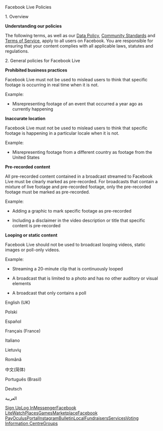 Facebook Live Policies

1\. Overview

**Understanding our policies**

The following terms, as well as our [Data Policy](https://www.facebook.com/about/privacy/), [Community Standards](https://www.facebook.com/communitystandards/) and [Terms of Service](https://www.facebook.com/legal/terms), apply to all users on Facebook. You are responsible for ensuring that your content complies with all applicable laws, statutes and regulations.

2\. General policies for Facebook Live

**Prohibited business practices**

Facebook Live must not be used to mislead users to think that specific footage is occurring in real time when it is not.

Example:

*   Misrepresenting footage of an event that occurred a year ago as currently happening

**Inaccurate location**

Facebook Live must not be used to mislead users to think that specific footage is happening in a particular locale when it is not.

Example:

*   Misrepresenting footage from a different country as footage from the United States

**Pre-recorded content**

All pre-recorded content contained in a broadcast streamed to Facebook Live must be clearly marked as pre-recorded. For broadcasts that contain a mixture of live footage and pre-recorded footage, only the pre-recorded footage must be marked as pre-recorded.

Example:

*   Adding a graphic to mark specific footage as pre-recorded

*   Including a disclaimer in the video description or title that specific content is pre-recorded

**Looping or static content**

Facebook Live should not be used to broadcast looping videos, static images or poll-only videos.

Example:

*   Streaming a 20-minute clip that is continuously looped

*   A broadcast that is limited to a photo and has no other auditory or visual elements

*   A broadcast that only contains a poll

English (UK)

Polski

Español

Français (France)

Italiano

Lietuvių

Română

中文(简体)

Português (Brasil)

Deutsch

العربية

[Sign Up](https://www.facebook.com/reg/)[Log In](https://www.facebook.com/login/)[Messenger](https://l.facebook.com/l.php?u=https%3A%2F%2Fmessenger.com%2F&h=AT2wLmAimaFo1Vqs_QLBl_Ou-LxTdCD785wanUYaitypYJ-c2WmvkkmL9zGzzLqxFr1zrocviVOOYu4oOuyw8Hrc8jot1qnjlXw1tMdZXz_A37lxho460VcL_pRWIafj_i1jglWtUTraCLGhrQQPTcJ_BZmmzwcJi9AZOA)[Facebook Lite](https://www.facebook.com/lite/)[Watch](https://en-gb.facebook.com/watch/)[Places](https://www.facebook.com/places/)[Games](https://www.facebook.com/games/)[Marketplace](https://www.facebook.com/marketplace/)[Facebook Pay](https://pay.facebook.com/)[Oculus](https://l.facebook.com/l.php?u=https%3A%2F%2Fwww.oculus.com%2F&h=AT2wLmAimaFo1Vqs_QLBl_Ou-LxTdCD785wanUYaitypYJ-c2WmvkkmL9zGzzLqxFr1zrocviVOOYu4oOuyw8Hrc8jot1qnjlXw1tMdZXz_A37lxho460VcL_pRWIafj_i1jglWtUTraCLGhrQQPTcJ_BZmmzwcJi9AZOA)[Portal](https://portal.facebook.com/)[Instagram](https://l.facebook.com/l.php?u=https%3A%2F%2Fwww.instagram.com%2F&h=AT2wLmAimaFo1Vqs_QLBl_Ou-LxTdCD785wanUYaitypYJ-c2WmvkkmL9zGzzLqxFr1zrocviVOOYu4oOuyw8Hrc8jot1qnjlXw1tMdZXz_A37lxho460VcL_pRWIafj_i1jglWtUTraCLGhrQQPTcJ_BZmmzwcJi9AZOA)[Bulletin](https://www.bulletin.com/)[Local](https://www.facebook.com/local/lists/245019872666104/)[Fundraisers](https://www.facebook.com/fundraisers/)[Services](https://www.facebook.com/biz/directory/)[Voting Information Centre](https://www.facebook.com/votinginformationcenter/?entry_point=c2l0ZQ%3D%3D)[Groups](https://www.facebook.com/groups/explore/)